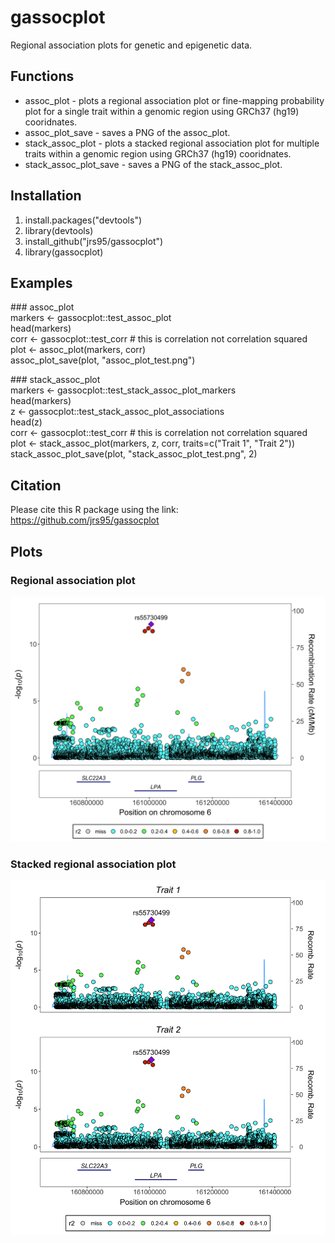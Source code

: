 # gassocplot
Regional association plots for genetic and epigenetic data.

## Functions
* assoc_plot - plots a regional association plot or fine-mapping probability plot for a single trait within a genomic region using GRCh37 (hg19) cooridnates.  
* assoc_plot_save - saves a PNG of the assoc_plot.  
* stack_assoc_plot - plots a stacked regional association plot for multiple traits within a genomic region using GRCh37 (hg19) cooridnates.  
* stack_assoc_plot_save - saves a PNG of the stack_assoc_plot.  

## Installation
1. install.packages("devtools")
2. library(devtools) 
3. install_github("jrs95/gassocplot")
4. library(gassocplot)

## Examples
\#\#\# assoc_plot  
markers <- gassocplot::test_assoc_plot  
head(markers)  
corr <- gassocplot::test_corr # this is correlation not correlation squared  
plot <- assoc_plot(markers, corr)   
assoc_plot_save(plot, "assoc_plot_test.png")  

\#\#\# stack_assoc_plot  
markers <- gassocplot::test_stack_assoc_plot_markers  
head(markers)  
z <- gassocplot::test_stack_assoc_plot_associations  
head(z)  
corr <- gassocplot::test_corr # this is correlation not correlation squared  
plot <- stack_assoc_plot(markers, z, corr, traits=c("Trait 1", "Trait 2"))  
stack_assoc_plot_save(plot, "stack_assoc_plot_test.png", 2)

## Citation
Please cite this R package using the link: https://github.com/jrs95/gassocplot

## Plots

### Regional association plot
![](https://raw.githubusercontent.com/jrs95/utilities/master/assoc_plot_test.png?raw=true)

### Stacked regional association plot
![](https://raw.githubusercontent.com/jrs95/utilities/master/stack_assoc_plot_test.png?raw=true)
